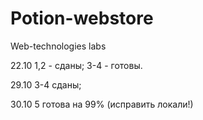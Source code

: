 # Potion-webstore

Web-technologies labs

22.10 1,2 - сданы; 3-4 - готовы. 

29.10 3-4 сданы;

30.10 5 готова на 99% (исправить локали!)